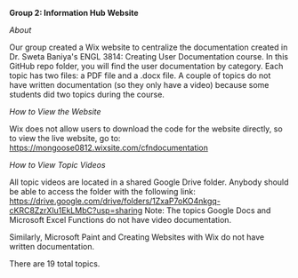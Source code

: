 **Group 2: Information Hub Website**

*About*

Our group created a Wix website to centralize the documentation created in Dr. Sweta Baniya's ENGL 3814: Creating User Documentation course.
In this GitHub repo folder, you will find the user documentation by category.
Each topic has two files: a PDF file and a .docx file.
A couple of topics do not have written documentation (so they only have a video) because some students did two topics during the course.


*How to View the Website*

Wix does not allow users to download the code for the website directly, so to view the live website, go to:
https://mongoose0812.wixsite.com/cfndocumentation


*How to View Topic Videos*

All topic videos are located in a shared Google Drive folder.
Anybody should be able to access the folder with the following link:
https://drive.google.com/drive/folders/1ZxaP7oKO4nkgq-cKRC8ZzrXlu1EkLMbC?usp=sharing
Note: The topics Google Docs and Microsoft Excel Functions do not have video documentation.

Similarly, Microsoft Paint and Creating Websites with Wix do not have written documentation.


There are 19 total topics.
